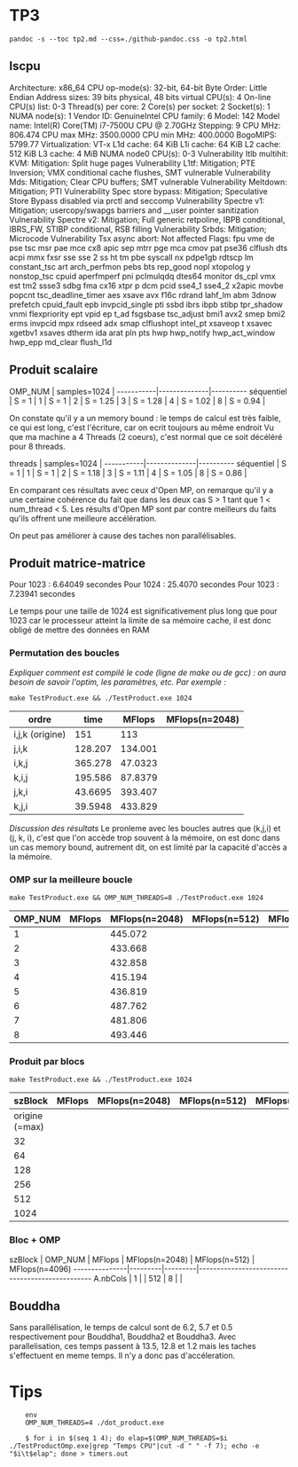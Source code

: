 
# TP3

`pandoc -s --toc tp2.md --css=./github-pandoc.css -o tp2.html`

## lscpu

Architecture:                    x86_64
CPU op-mode(s):                  32-bit, 64-bit
Byte Order:                      Little Endian
Address sizes:                   39 bits physical, 48 bits virtual
CPU(s):                          4
On-line CPU(s) list:             0-3
Thread(s) per core:              2
Core(s) per socket:              2
Socket(s):                       1
NUMA node(s):                    1
Vendor ID:                       GenuineIntel
CPU family:                      6
Model:                           142
Model name:                      Intel(R) Core(TM) i7-7500U CPU @ 2.70GHz
Stepping:                        9
CPU MHz:                         806.474
CPU max MHz:                     3500.0000
CPU min MHz:                     400.0000
BogoMIPS:                        5799.77
Virtualization:                  VT-x
L1d cache:                       64 KiB
L1i cache:                       64 KiB
L2 cache:                        512 KiB
L3 cache:                        4 MiB
NUMA node0 CPU(s):               0-3
Vulnerability Itlb multihit:     KVM: Mitigation: Split huge pages
Vulnerability L1tf:              Mitigation; PTE Inversion; VMX conditional cache flushes, SMT vulnerable
Vulnerability Mds:               Mitigation; Clear CPU buffers; SMT vulnerable
Vulnerability Meltdown:          Mitigation; PTI
Vulnerability Spec store bypass: Mitigation; Speculative Store Bypass disabled via prctl and seccomp
Vulnerability Spectre v1:        Mitigation; usercopy/swapgs barriers and __user pointer sanitization
Vulnerability Spectre v2:        Mitigation; Full generic retpoline, IBPB conditional, IBRS_FW, STIBP conditional, RSB filling
Vulnerability Srbds:             Mitigation; Microcode
Vulnerability Tsx async abort:   Not affected
Flags:                           fpu vme de pse tsc msr pae mce cx8 apic sep mtrr pge mca cmov pat pse36 clflush dts acpi mmx fxsr sse sse
                                 2 ss ht tm pbe syscall nx pdpe1gb rdtscp lm constant_tsc art arch_perfmon pebs bts rep_good nopl xtopolog
                                 y nonstop_tsc cpuid aperfmperf pni pclmulqdq dtes64 monitor ds_cpl vmx est tm2 ssse3 sdbg fma cx16 xtpr p
                                 dcm pcid sse4_1 sse4_2 x2apic movbe popcnt tsc_deadline_timer aes xsave avx f16c rdrand lahf_lm abm 3dnow
                                 prefetch cpuid_fault epb invpcid_single pti ssbd ibrs ibpb stibp tpr_shadow vnmi flexpriority ept vpid ep
                                 t_ad fsgsbase tsc_adjust bmi1 avx2 smep bmi2 erms invpcid mpx rdseed adx smap clflushopt intel_pt xsaveop
                                 t xsavec xgetbv1 xsaves dtherm ida arat pln pts hwp hwp_notify hwp_act_window hwp_epp md_clear flush_l1d


## Produit scalaire 

OMP_NUM    | samples=1024 | 
-----------|--------------|----------
séquentiel |  S = 1       | 
1          |  S = 1       | 
2          |  S = 1.25    | 
3          |  S = 1.28    | 
4          |  S = 1.02    | 
8          |  S = 0.94    | 

On constate qu'il y a un memory bound : le temps de calcul est très faible, ce qui est long, c'est l'écriture, car on ecrit toujours au même endroit
Vu que ma machine a 4 Threads (2 coeurs), c'est normal que ce soit décéléré pour 8 threads. 

threads    | samples=1024 | 
-----------|--------------|----------
séquentiel |  S = 1       | 
1          |  S = 1       | 
2          |  S = 1.18    | 
3          |  S = 1.11    | 
4          |  S = 1.05    | 
8          |  S = 0.86    | 

En comparant ces résultats avec ceux d'Open MP, on remarque qu'il y a une certaine cohérence du fait que 
dans les deux cas S > 1 tant que 1 < num_thread < 5. Les résults d'Open MP sont par contre meilleurs du faits 
qu'ils offrent une meilleure accélération.

On peut pas améliorer à cause des taches non parallélisables.
## Produit matrice-matrice
Pour 1023 : 6.64049 secondes
Pour 1024 : 25.4070 secondes
Pour 1023 : 7.23941 secondes

Le temps pour une taille de 1024 est significativement plus long que pour 1023 car le processeur atteint la limite de sa mémoire cache, il est donc obligé de mettre des données en RAM

### Permutation des boucles

*Expliquer comment est compilé le code (ligne de make ou de gcc) : on aura besoin de savoir l'optim, les paramètres, etc. Par exemple :*

`make TestProduct.exe && ./TestProduct.exe 1024`


  ordre           | time    | MFlops  | MFlops(n=2048) 
------------------|---------|---------|----------------
i,j,k (origine)   | 151     | 113     |                
j,i,k             | 128.207 | 134.001 |    
i,k,j             | 365.278 | 47.0323 |    
k,i,j             | 195.586 | 87.8379 |    
j,k,i             | 43.6695 | 393.407 |    
k,j,i             | 39.5948 | 433.829 |    


*Discussion des résultats*
Le pronleme avec les boucles autres que (k,j,i) et (j, k, i), c'est que l'on accède trop souvent à la mémoire, on est donc dans un cas memory bound, autrement dit, on est limité par la capacité d'accès a la mémoire. 



### OMP sur la meilleure boucle 

`make TestProduct.exe && OMP_NUM_THREADS=8 ./TestProduct.exe 1024`

  OMP_NUM         | MFlops  | MFlops(n=2048) | MFlops(n=512)  | MFlops(n=4096)
------------------|---------|----------------|----------------|---------------
1                 |         |    445.072     |
2                 |         |    433.668
3                 |         |    432.858
4                 |         |    415.194
5                 |         |    436.819
6                 |         |    487.762
7                 |         |    481.806
8                 |         |    493.446




### Produit par blocs

`make TestProduct.exe && ./TestProduct.exe 1024`

  szBlock         | MFlops  | MFlops(n=2048) | MFlops(n=512)  | MFlops(n=4096)
------------------|---------|----------------|----------------|---------------
origine (=max)    |  |
32                |  |
64                |  |
128               |  |
256               |  |
512               |  | 
1024              |  |




### Bloc + OMP



  szBlock      | OMP_NUM | MFlops  | MFlops(n=2048) | MFlops(n=512)  | MFlops(n=4096)
---------------|---------|---------|------------------------------------------------
A.nbCols       |  1      |         | 
512            |  8      |         | 



## Bouddha 
Sans parallélisation, le temps de calcul sont de 6.2, 5.7 et 0.5 respectivement pour Bouddha1, Bouddha2 et Bouddha3. Avec parallelisation, ces temps passent à 13.5, 12.8 et 1.2 mais les taches s'effectuent en meme temps. Il n'y a donc pas d'accéleration. 



# Tips 

```
	env 
	OMP_NUM_THREADS=4 ./dot_product.exe
```

```
    $ for i in $(seq 1 4); do elap=$(OMP_NUM_THREADS=$i ./TestProductOmp.exe|grep "Temps CPU"|cut -d " " -f 7); echo -e "$i\t$elap"; done > timers.out
```
